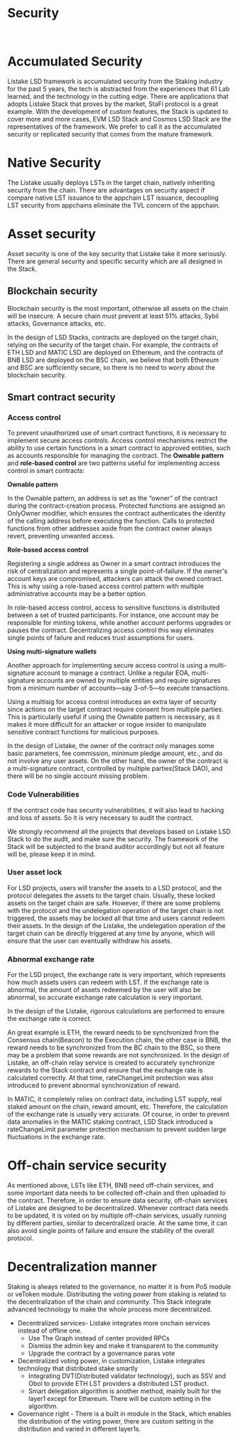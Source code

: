 # Security
&nbsp;

# Accumulated Security

Listake LSD framework is accumulated security from the Staking industry for the past 5 years, the tech is abstracted from the experiences that 61 Lab learned, and the technology in the cutting edge. There are applications that adopts Listake Stack that proves by the market, StaFi protocol is a great example. With the development of custom features,  the Stack is updated to cover more and more cases,  EVM LSD Stack and Cosmos LSD Stack are the representatives of the framework. We prefer to call it as the accumulated security or replicated security that comes from the mature framework.

# Native Security

The Listake usually deploys LSTs in the target chain, natively inheriting security from the chain. There are advantages on security aspect if compare native LST issuance to the appchain LST issuance, decoupling LST security from appchains eliminate the TVL concern of the appchain.  

# Asset security

Asset security is one of the key security that Listake take it more seriously. There are general security and specific security which are all designed in the Stack.

## Blockchain security

Blockchain security is the most important, otherwise all assets on the chain will be insecure. A secure chain must prevent at least 51% attacks, Sybil attacks, Governance attacks, etc.

In the design of LSD Stacks, contracts are deployed on the target chain, relying on the security of the target chain. For example, the contracts of ETH LSD and MATIC LSD are deployed on Ethereum, and the contracts of BNB LSD are deployed on the BSC chain, we believe that both Ethereum and BSC are sufficiently secure, so there is no need to worry about the blockchain security.

## Smart contract security

### Access control

To prevent unauthorized use of smart contract functions, it is necessary to implement secure access controls. Access control mechanisms restrict the ability to use certain functions in a smart contract to approved entities, such as accounts responsible for managing the contract. The **Ownable pattern** and **role-based control** are two patterns useful for implementing access control in smart contracts:

**Ownable pattern**

In the Ownable pattern, an address is set as the “owner” of the contract during the contract-creation process. Protected functions are assigned an OnlyOwner modifier, which ensures the contract authenticates the identity of the calling address before executing the function. Calls to protected functions from other addresses aside from the contract owner always revert, preventing unwanted access.

**Role-based access control**

Registering a single address as Owner in a smart contract introduces the risk of centralization and represents a single point-of-failure. If the owner's account keys are compromised, attackers can attack the owned contract. This is why using a role-based access control pattern with multiple administrative accounts may be a better option.

In role-based access control, access to sensitive functions is distributed between a set of trusted participants. For instance, one account may be responsible for minting tokens, while another account performs upgrades or pauses the contract. Decentralizing access control this way eliminates single points of failure and reduces trust assumptions for users.

**Using multi-signature wallets**

Another approach for implementing secure access control is using a multi-signature account to manage a contract. Unlike a regular EOA, multi-signature accounts are owned by multiple entities and require signatures from a minimum number of accounts—say 3-of-5—to execute transactions.

Using a multisig for access control introduces an extra layer of security since actions on the target contract require consent from multiple parties. This is particularly useful if using the Ownable pattern is necessary, as it makes it more difficult for an attacker or rogue insider to manipulate sensitive contract functions for malicious purposes.

In the design of Listake, the owner of the contract only manages some basic parameters, fee commission, minimum pledge amount, etc., and do not involve any user assets. On the other hand, the owner of the contract is a multi-signature contract, controlled by multiple parties(Stack DAO), and there will be no single account missing problem.

### Code Vulnerabilities

If the contract code has security vulnerabilities, it will also lead to hacking and loss of assets. So it is very necessary to audit the contract.

We strongly recommend all the projects that develops based on Listake LSD Stack to do the audit, and make sure the security. The framework of the Stack will be subjected to the brand auditor accordingly but not all feature will be, please keep it in mind.

### User asset lock

For LSD projects, users will transfer the assets to a LSD protocol, and the protocol delegates the assets to the target chain. Usually, these locked assets on the target chain are safe. However, if there are some problems with the protocol and the undelegation operation of the target chain is not triggered, the assets may be locked all that time and users cannot redeem their assets. In the design of the Listake, the undelegation operation of the target chain can be directly triggered at any time by anyone, which will ensure that the user can eventually withdraw his assets.

### Abnormal exchange rate

For the LSD project, the exchange rate is very important, which represents how much assets users can redeem with LST. If the exchange rate is abnormal, the amount of assets redeemed by the user will also be abnormal, so accurate exchange rate calculation is very important.

 In the design of the Listake, rigorous calculations are performed to ensure the exchange rate is correct.

An great example is ETH, the reward needs to be synchronized from the Consensus chain(Beacon) to the Execution chain, the other case is BNB, the reward needs to be synchronized from the BC chain to the BSC, so there may be a problem that some rewards are not synchronized. In the design of Listake, an off-chain relay service is created to accurately synchronize rewards to the Stack contract and ensure that the exchange rate is calculated correctly. At that time, rateChangeLimit protection was also introduced to prevent abnormal synchronization of reward.

In MATIC, it completely relies on contract data, including LST supply, real staked amount on the chain, reward amount, etc. Therefore, the calculation of the exchange rate is usually very accurate. Of course, in order to prevent data anomalies in the MATIC staking contract, LSD Stack introduced a rateChangeLimit parameter protection mechanism to prevent sudden large fluctuations in the exchange rate.

# Off-chain service security

As mentioned above, LSTs like ETH, BNB need off-chain services, and some important data needs to be collected off-chain and then uploaded to the contract. Therefore, in order to ensure data security, off-chain services of Listake are designed to be decentralized. Whenever contract data needs to be updated, it is voted on by multiple off-chain services, usually running by different parties, similar to decentralized oracle. At the same time, it can also avoid single points of failure and ensure the stability of the overall protocol.

# Decentralization manner

Staking is always related to the governance, no matter it is from PoS module or veToken module. Distributing the voting power from staking is related to the decentralization of the chain and community. This Stack integrate advanced technology to make the whole process more decentralized.

- Decentralized services- Listake integrates more onchain services instead of offline one.
    - Use The Graph instead of center provided RPCs
    - Dismiss the admin key and make it transparent to the community
    - Upgrade the contract by a governance paras vote
- Decentralized voting power, in customization, Listake integrates technology that distributed stake smartly
    - Integrating DVT(Distributed validator technology), such as SSV and Obol to provide ETH LST providers a distributed LST product.
    - Smart delegation algorithm is another method, mainly built for the layer1 except for Ethereum. There will be custom setting in the algorithm.
- Governance right -  There is a built in module in the Stack, which enables the distribution of the voting power, there are custom setting in the distribution and varied in different layer1s.
